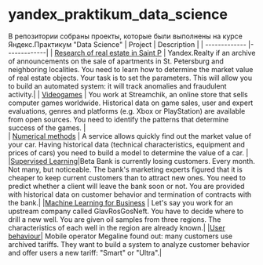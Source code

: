 # yandex_praktikum_data_science
В репозитории собраны проекты, которые были выполнены на курсе Яндекс.Практикум "Data Science"
| Project        | Description  |
| ------------- |-------------| 
| [Research of real estate in Saint P](https://nbviewer.jupyter.org/github/anyaprian/yandex_praktikum_data_science/blob/main/%D0%9D%D0%B5%D0%B4%D0%B2%D0%B8%D0%B6%D0%B8%D0%BC%D0%BE%D1%81%D1%82%D1%8C%20.ipynb)       | Yandex.Realty if an archive of announcements on the sale of apartments in St. Petersburg and neighboring localities. You need to learn how to determine the market value of real estate objects. Your task is to set the parameters. This will allow you to build an automated system: it will track anomalies and fraudulent activity.| 
| [Videogames](https://nbviewer.jupyter.org/github/anyaprian/yandex_praktikum_data_science/blob/60406b6832ca51ec953fbe7efb912f6da0e58405/games.ipynb)   | You work at Streamchik, an online store that sells computer games worldwide. Historical data on game sales, user and expert evaluations, genres and platforms (e.g. Xbox or PlayStation) are available from open sources. You need to identify the patterns that determine success of the games.      |   
| [Numerical methods](https://nbviewer.jupyter.org/github/anyaprian/yandex_praktikum_data_science/blob/main/%D0%A1%D1%82%D0%BE%D0%B8%D0%BC%D0%BE%D1%81%D1%82%D1%8C%20%D0%B0%D0%B2%D1%82%D0%BE%D0%BC%D0%BE%D0%B1%D0%B8%D0%BB%D1%8F.ipynb) | A service allows quickly find out the market value of your car. Having historical data (technical characteristics, equipment and prices of cars) you need to build a model to determine the value of a car.      | 
|[Supervised Learning](https://nbviewer.jupyter.org/github/anyaprian/yandex_praktikum_data_science/blob/main/%D0%9E%D1%82%D1%82%D0%BE%D0%BA%20%D0%BA%D0%BB%D0%B8%D0%B5%D0%BD%D1%82%D0%BE%D0%B2.ipynb)|Beta Bank is currently losing customers. Every month. Not many, but noticeable. The bank's marketing experts figured that it is cheaper to keep current customers than to attract new ones. You need to predict whether a client will leave the bank soon or not. You are provided with historical data on customer behavior and termination of contracts with the bank.|
|[Machine Learning for Business](https://nbviewer.jupyter.org/github/anyaprian/yandex_praktikum_data_science/blob/main/%D0%9C%D0%B5%D1%81%D1%82%D0%BE%D1%80%D0%BE%D0%B6%D0%B4%D0%B5%D0%BD%D0%B8%D1%8F.ipynb) | Let's say you work for an upstream company called GlavRosGosNeft. You have to decide where to drill a new well. You are given oil samples from three regions. The characteristics of each well in the region are already known.|
|[User behaviour](https://nbviewer.jupyter.org/github/anyaprian/yandex_praktikum_data_science/blob/main/%D0%A2%D0%B0%D1%80%D0%B8%D1%84%D1%8B.ipynb)| Mobile operator Megaline found out: many customers use archived tariffs. They want to build a system to analyze customer behavior and offer users a new tariff: "Smart" or "Ultra".|
